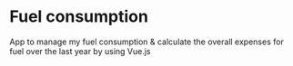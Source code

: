 # Fuel consumption

App to manage my fuel consumption & calculate the overall expenses for fuel over the last year by using Vue.js